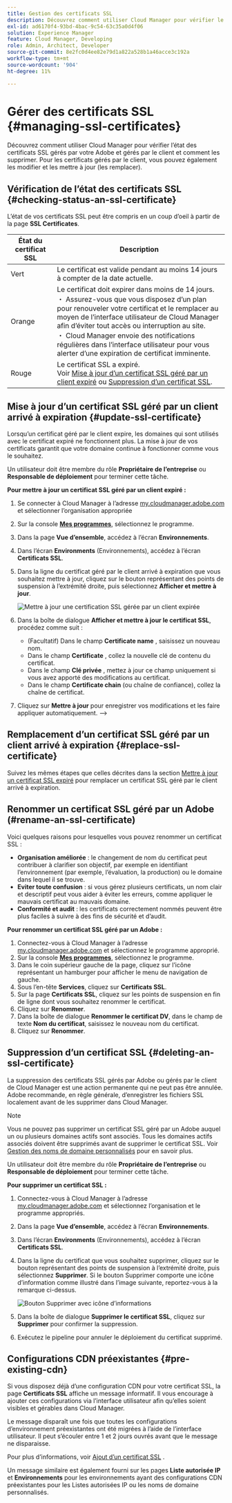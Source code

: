```yaml
---
title: Gestion des certificats SSL
description: Découvrez comment utiliser Cloud Manager pour vérifier le statut de vos certificats SSL et comment les modifier, les remplacer, les mettre à jour et les supprimer.
exl-id: ad6170f4-93bd-4bac-9c54-63c35a0d4f06
solution: Experience Manager
feature: Cloud Manager, Developing
role: Admin, Architect, Developer
source-git-commit: 8e2fc0d4ee82e79d1a822a528b1a46acce3c192a
workflow-type: tm+mt
source-wordcount: '904'
ht-degree: 11%

---
```



# Gérer des certificats SSL {#managing-ssl-certificates}

Découvrez comment utiliser Cloud Manager pour vérifier l’état des certificats SSL gérés par votre Adobe et gérés par le client et comment les supprimer. Pour les certificats gérés par le client, vous pouvez également les modifier et les mettre à jour (les remplacer).

## Vérification de l’état des certificats SSL {#checking-status-an-ssl-certificate}

L’état de vos certificats SSL peut être compris en un coup d’oeil à partir de la page **SSL Certificates**.

| État du certificat SSL | Description |
| --- | --- |
| Vert | Le certificat est valide pendant au moins 14 jours à compter de la date actuelle. |
| Orange | Le certificat doit expirer dans moins de 14 jours.<br> ・ Assurez-vous que vous disposez d’un plan pour renouveler votre certificat et le remplacer au moyen de l’interface utilisateur de Cloud Manager afin d’éviter tout accès ou interruption au site.<br> ・ Cloud Manager envoie des notifications régulières dans l’interface utilisateur pour vous alerter d’une expiration de certificat imminente. |
| Rouge | Le certificat SSL a expiré.<br>Voir [Mise à jour d’un certificat SSL géré par un client expiré](#update-ssl-certificate) ou [Suppression d’un certificat SSL](#deleting-an-ssl-certificate). |

## Mise à jour d’un certificat SSL géré par un client arrivé à expiration {#update-ssl-certificate}

Lorsqu’un certificat géré par le client expire, les domaines qui sont utilisés avec le certificat expiré ne fonctionnent plus. La mise à jour de vos certificats garantit que votre domaine continue à fonctionner comme vous le souhaitez.

Un utilisateur doit être membre du rôle **Propriétaire de l’entreprise** ou **Responsable de déploiement** pour terminer cette tâche.

**Pour mettre à jour un certificat SSL géré par un client expiré :**

1. Se connecter à Cloud Manager à l’adresse [my.cloudmanager.adobe.com](https://my.cloudmanager.adobe.com/) et sélectionner l’organisation appropriée
1. Sur la console **[Mes programmes](/help/implementing/cloud-manager/navigation.md#my-programs)**, sélectionnez le programme.
1. Dans la page **Vue d’ensemble**, accédez à l’écran **Environnements**.
1. Dans l’écran **Environments** (Environnements), accédez à l’écran **Certificats SSL**.
1. Dans la ligne du certificat géré par le client arrivé à expiration que vous souhaitez mettre à jour, cliquez sur le bouton représentant des points de suspension à l’extrémité droite, puis sélectionnez **Afficher et mettre à jour**.

   ![Mettre à jour une certification SSL gérée par un client expirée](/help/implementing/cloud-manager/assets/ssl/ssl-cert-update.png)

1. Dans la boîte de dialogue **Afficher et mettre à jour le certificat SSL**, procédez comme suit :

   * (Facultatif) Dans le champ **Certificate name** , saisissez un nouveau nom.
   * Dans le champ **Certificate** , collez la nouvelle clé de contenu du certificat.
   * Dans le champ **Clé privée** , mettez à jour ce champ uniquement si vous avez apporté des modifications au certificat.
   * Dans le champ **Certificate chain** (ou chaîne de confiance), collez la chaîne de certificat.

1. Cliquez sur **Mettre à jour** pour enregistrer vos modifications et les faire appliquer automatiquement. —>

## Remplacement d’un certificat SSL géré par un client arrivé à expiration {#replace-ssl-certificate}

Suivez les mêmes étapes que celles décrites dans la section [Mettre à jour un certificat SSL expiré](#update-ssl-certificate) pour remplacer un certificat SSL géré par le client arrivé à expiration.

## Renommer un certificat SSL géré par un Adobe (#rename-an-ssl-certificate)

Voici quelques raisons pour lesquelles vous pouvez renommer un certificat SSL :

* **Organisation améliorée** : le changement de nom du certificat peut contribuer à clarifier son objectif, par exemple en identifiant l’environnement (par exemple, l’évaluation, la production) ou le domaine dans lequel il se trouve.
* **Eviter toute confusion** : si vous gérez plusieurs certificats, un nom clair et descriptif peut vous aider à éviter les erreurs, comme appliquer le mauvais certificat au mauvais domaine.
* **Conformité et audit** : les certificats correctement nommés peuvent être plus faciles à suivre à des fins de sécurité et d’audit.

**Pour renommer un certificat SSL géré par un Adobe :**

1. Connectez-vous à Cloud Manager à l’adresse [my.cloudmanager.adobe.com](https://my.cloudmanager.adobe.com/) et sélectionnez le programme approprié.
1. Sur la console **[Mes programmes](/help/implementing/cloud-manager/navigation.md#my-programs)**, sélectionnez le programme.
1. Dans le coin supérieur gauche de la page, cliquez sur l’icône représentant un hamburger pour afficher le menu de navigation de gauche.
1. Sous l’en-tête **Services**, cliquez sur **Certificats SSL**.
1. Sur la page **Certificats SSL**, cliquez sur les points de suspension en fin de ligne dont vous souhaitez renommer le certificat.
1. Cliquez sur **Renommer**.
1. Dans la boîte de dialogue **Renommer le certificat DV**, dans le champ de texte **Nom du certificat**, saisissez le nouveau nom du certificat.
1. Cliquez sur **Renommer**.

## Suppression d’un certificat SSL {#deleting-an-ssl-certificate}

La suppression des certificats SSL gérés par Adobe ou gérés par le client de Cloud Manager est une action permanente qui ne peut pas être annulée. Adobe recommande, en règle générale, d’enregistrer les fichiers SSL localement avant de les supprimer dans Cloud Manager.

>[!NOTE]
>
>Vous ne pouvez pas supprimer un certificat SSL géré par un Adobe auquel un ou plusieurs domaines actifs sont associés. Tous les domaines actifs associés doivent être supprimés avant de supprimer le certificat SSL. Voir [Gestion des noms de domaine personnalisés](/help/implementing/cloud-manager/custom-domain-names/managing-custom-domain-names.md) pour en savoir plus.

Un utilisateur doit être membre du rôle **Propriétaire de l’entreprise** ou **Responsable de déploiement** pour terminer cette tâche.

**Pour supprimer un certificat SSL :**

1. Connectez-vous à Cloud Manager à l’adresse [my.cloudmanager.adobe.com](https://my.cloudmanager.adobe.com/) et sélectionnez l’organisation et le programme appropriés.
1. Dans la page **Vue d’ensemble**, accédez à l’écran **Environnements**.
1. Dans l’écran **Environments** (Environnements), accédez à l’écran **Certificats SSL**.
1. Dans la ligne du certificat que vous souhaitez supprimer, cliquez sur le bouton représentant des points de suspension à l’extrémité droite, puis sélectionnez **Supprimer**.
Si le bouton Supprimer comporte une icône d’information comme illustré dans l’image suivante, reportez-vous à la remarque ci-dessus.

   ![Bouton Supprimer avec icône d’informations](/help/implementing/cloud-manager/assets/ssl/ssl-cert-delete-infoicon.png)

1. Dans la boîte de dialogue **Supprimer le certificat SSL**, cliquez sur **Supprimer** pour confirmer la suppression.
1. Exécutez le pipeline pour annuler le déploiement du certificat supprimé.

## Configurations CDN préexistantes {#pre-existing-cdn}

Si vous disposez déjà d’une configuration CDN pour votre certificat SSL, la page **Certificats SSL** affiche un message informatif. Il vous encourage à ajouter ces configurations via l’interface utilisateur afin qu’elles soient visibles et gérables dans Cloud Manager.

Le message disparaît une fois que toutes les configurations d’environnement préexistantes ont été migrées à l’aide de l’interface utilisateur. Il peut s’écouler entre 1 et 2 jours ouvrés avant que le message ne disparaisse.

Pour plus d’informations, voir [Ajout d’un certificat SSL](/help/implementing/cloud-manager/managing-ssl-certifications/add-ssl-certificate.md) .

Un message similaire est également fourni sur les pages **Liste autorisée IP** et **Environnements** pour les environnements ayant des configurations CDN préexistantes pour les Listes autorisées IP ou les noms de domaine personnalisés.
